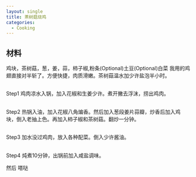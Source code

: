 ```yaml
---
layout: single
title: 茶树菇烧鸡
categories:
  - Cooking
---
```

## 材料
鸡块，茶树菇，葱，姜，蒜，柿子椒,粉条(Optional)土豆(Optional)白菜
我用的鸡翅直接对半斩了。方便快捷，肉质滑嫩。茶树菇温水加少许盐泡半小时。
##
Step1
鸡肉凉水入锅，加入花椒和生姜少许。煮开撇去浮沫，捞出鸡肉。
##
Step2
热锅入油，加入花椒八角煸香。然后加入葱段姜片蒜瓣，炒香后加入鸡块，倒入老抽上色。再加入柿子椒和茶树菇。翻炒一分钟。
##
Step3
加水没过鸡肉，放入各种配菜。倒入少许酱油。
##
Step4
炖煮10分钟，出锅前加入咸盐调味。

然后 嗒哒

